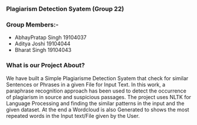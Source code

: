 ### Plagiarism Detection Syatem (Group 22)

### Group Members:-  
- AbhayPratap Singh 19104037  
- Aditya Joshi 19104044  
- Bharat Singh 19104043  

### What is our Project About?
We have built a Simple Plagiarisme Detection Syatem that check for similar Sentences or Phrases in a given File for Input Text. In this work, a paraphrase recognition approach has been used to detect the occurrence of plagiarism in source and suspicious passages. The project uses NLTK for Language Processing and finding the similar patterns in the input and the given dataset. At the end a Wordcloud is also Generated to shows the most repeated words in the Input text/File given by the User.
